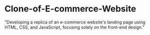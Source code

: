 # Clone-of-E-commerce-Website

"Developing a replica of an e-commerce website's landing page using HTML, CSS, and JavaScript, focusing solely on the front-end design."
